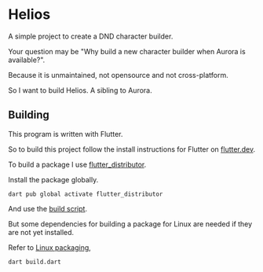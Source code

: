 # Helios

A simple project to create a DND character builder.

Your question may be "Why build a new character builder when Aurora is available?".

Because it is unmaintained, not opensource and not cross-platform.

So I want to build Helios. A sibling to Aurora.

## Building

This program is written with Flutter.

So to build this project follow the install instructions for Flutter
on [flutter.dev](https://docs.flutter.dev/get-started/install).

To build a package I use [flutter_distributor](https://distributor.leanflutter.org).

Install the package globally.

```
dart pub global activate flutter_distributor
```

And use the [build script](./build.dart).

But some dependencies for building a package for Linux are needed if they are not yet installed.

Refer to [Linux packaging](PACKAGING.md#Linux),

```
dart build.dart
```